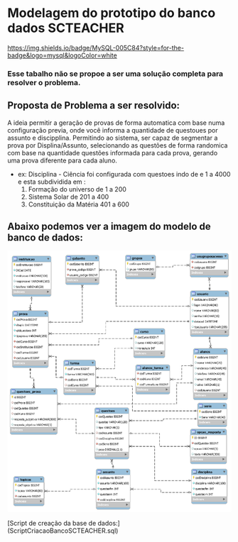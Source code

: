 # Modelagem do prototipo do banco dados SCTEACHER
<a>https://img.shields.io/badge/MySQL-005C84?style=for-the-badge&logo=mysql&logoColor=white</a>

### Esse tabalho não se propoe a ser uma solução completa para resolver o problema.

## Proposta de Problema a ser resolvido:

A ideia permitir a geração de provas de forma automatica com base numa configuração previa, onde você informa a quantidade de questoues por assunto e discipplina. Permitindo ao sistema, ser capaz de segmentar a prova por Displina/Assunto, selecionando as questões de forma randomica com base na quantidade questões informada para cada prova, gerando uma prova diferente para cada aluno.

- ex: Disciplina - Ciência foi configurada com questoes  indo de e 1 a 4000 e esta subdividida em :
	1. Formação do universo de 1 a 200
	2. Sistema Solar de  201 a 400
	3. Constituição da Matéria 401 a 600



## Abaixo podemos ver a imagem do modelo de banco de dados:

![](ModeloSCTeacher.png)

[Script de creação da base de dados:] (ScriptCriacaoBancoSCTEACHER.sql)
